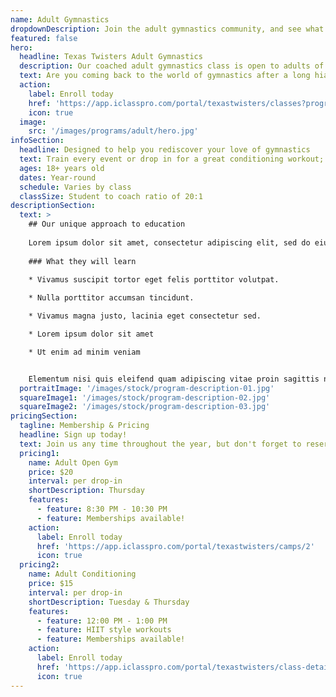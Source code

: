 ```yaml
---
name: Adult Gymnastics
dropdownDescription: Join the adult gymnastics community, and see what you've been missing!
featured: false
hero:
  headline: Texas Twisters Adult Gymnastics
  description: Our coached adult gymnastics class is open to adults of all skill levels. Class will include a warmup, specific event work, and a conditioning workout.
  text: Are you coming back to the world of gymnastics after a long hiatus? Or maybe you're giving it a chance for the first time. We've got a place for you!
  action:
    label: Enroll today
    href: 'https://app.iclasspro.com/portal/texastwisters/classes?programs=57'
    icon: true
  image:
    src: '/images/programs/adult/hero.jpg'
infoSection:
  headline: Designed to help you rediscover your love of gymnastics
  text: Train every event or drop in for a great conditioning workout; the choice is yours! Either way, you’ll realize you’re still capable of more than you think.
  ages: 18+ years old
  dates: Year-round
  schedule: Varies by class
  classSize: Student to coach ratio of 20:1
descriptionSection:
  text: >
    ## Our unique approach to education
            
    Lorem ipsum dolor sit amet, consectetur adipiscing elit, sed do eiusmod tempor incididunt ut labore et dolore magna aliqua. Nisl pretium fusce id velit ut. Id porta nibh venenatis cras sed felis eget velit. Ut morbi tincidunt augue interdum velit. Ipsum faucibus vitae aliquet nec ullamcorper sit amet. Viverra orci sagittis eu volutpat odio facilisis mauris. Diam quis enim lobortis scelerisque fermentum. Viverra mauris in aliquam sem fringilla. 
        
    ### What they will learn
          
    * Vivamus suscipit tortor eget felis porttitor volutpat.

    * Nulla porttitor accumsan tincidunt.

    * Vivamus magna justo, lacinia eget consectetur sed.

    * Lorem ipsum dolor sit amet

    * Ut enim ad minim veniam


    Elementum nisi quis eleifend quam adipiscing vitae proin sagittis nisl. Viverra vitae congue eu consequat ac felis donec et odio. Euismod nisi porta lorem mollis aliquam ut porttitor. Sed nisi lacus sed viverra tellus. Augue lacus viverra vitae congue eu consequat ac felis donec. Elementum pulvinar etiam non quam lacus. Ut venenatis tellus in metus vulputate. Ultrices dui sapien eget mi proin sed libero enim. Id velit ut tortor pretium viverra suspendisse.
  portraitImage: '/images/stock/program-description-01.jpg'
  squareImage1: '/images/stock/program-description-02.jpg'
  squareImage2: '/images/stock/program-description-03.jpg'
pricingSection:
  tagline: Membership & Pricing
  headline: Sign up today!
  text: Join us any time throughout the year, but don't forget to reserve your spot in the class. We look forward to welcoming you into the adult gymnastics community!
  pricing1:
    name: Adult Open Gym
    price: $20
    interval: per drop-in
    shortDescription: Thursday
    features:
      - feature: 8:30 PM - 10:30 PM
      - feature: Memberships available!
    action:
      label: Enroll today
      href: 'https://app.iclasspro.com/portal/texastwisters/camps/2'
      icon: true
  pricing2:
    name: Adult Conditioning
    price: $15
    interval: per drop-in
    shortDescription: Tuesday & Thursday
    features:
      - feature: 12:00 PM - 1:00 PM
      - feature: HIIT style workouts
      - feature: Memberships available!
    action:
      label: Enroll today
      href: 'https://app.iclasspro.com/portal/texastwisters/class-details/45?filters=%7B%7D'
      icon: true
---
```

